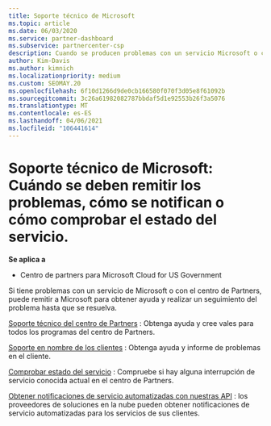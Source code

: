 ```yaml
---
title: Soporte técnico de Microsoft
ms.topic: article
ms.date: 06/03/2020
ms.service: partner-dashboard
ms.subservice: partnercenter-csp
description: Cuando se producen problemas con un servicio Microsoft o con el Centro de partners, puedes escalarlo a Microsoft para obtener ayuda y realizar un seguimiento del problema hasta que se resuelva.
author: Kim-Davis
ms.author: kimnich
ms.localizationpriority: medium
ms.custom: SEOMAY.20
ms.openlocfilehash: 6f10d1266d9de0cb166580f070f3d05e8f61092b
ms.sourcegitcommit: 3c26a61982082787bbdaf5d1e92553b26f3a5076
ms.translationtype: MT
ms.contentlocale: es-ES
ms.lasthandoff: 04/06/2021
ms.locfileid: "106441614"
---
```

# <a name="support-from-microsoft---when-to-escalate-issues-how-to-report-them-or-how-to-check-service-health"></a>Soporte técnico de Microsoft: Cuándo se deben remitir los problemas, cómo se notifican o cómo comprobar el estado del servicio.

**Se aplica a**

- Centro de partners para Microsoft Cloud for US Government

Si tiene problemas con un servicio de Microsoft o con el centro de Partners, puede remitir a Microsoft para obtener ayuda y realizar un seguimiento del problema hasta que se resuelva.

[Soporte técnico del centro de Partners](report-problems-with-partner-center.md) : Obtenga ayuda y cree vales para todos los programas del centro de Partners.

[Soporte en nombre de los clientes](report-problems-on-behalf-of-a-customer.md) : Obtenga ayuda y informe de problemas en el cliente.

[Comprobar estado del servicio](check-service-health.md) : Compruebe si hay alguna interrupción de servicio conocida actual en el centro de Partners.

[Obtener notificaciones de servicio automatizadas con nuestras API](get-automated-service-notifications-with-our-apis.md) : los proveedores de soluciones en la nube pueden obtener notificaciones de servicio automatizadas para los servicios de sus clientes.


 

 



